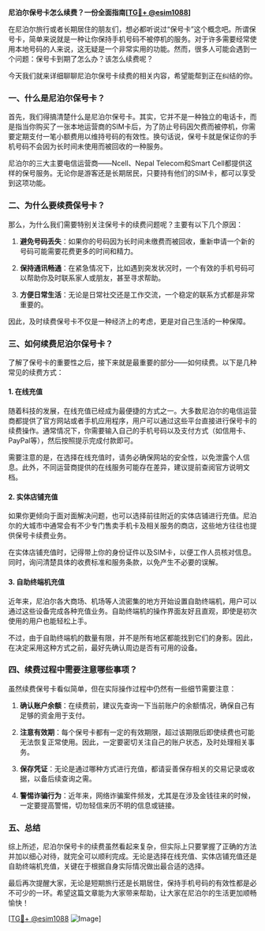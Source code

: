 **尼泊尔保号卡怎么续费？一份全面指南[[TG💪+ @esim1088](https://t.me/s/esim1088)]**

在尼泊尔旅行或者长期居住的朋友们，想必都听说过“保号卡”这个概念吧。所谓保号卡，简单来说就是一种让你保持手机号码不被停机的服务。对于许多需要经常使用本地号码的人来说，这无疑是一个非常实用的功能。然而，很多人可能会遇到一个问题：保号卡到期了怎么办？该怎么续费呢？

今天我们就来详细聊聊尼泊尔保号卡续费的相关内容，希望能帮到正在纠结的你。

### 一、什么是尼泊尔保号卡？

首先，我们得搞清楚什么是尼泊尔保号卡。其实，它并不是一种独立的电话卡，而是指当你购买了一张本地运营商的SIM卡后，为了防止号码因欠费而被停机，你需要定期支付一笔小额费用以维持号码的有效性。换句话说，保号卡就是保证你的手机号码不会因为长时间未使用而被回收的一种服务。

尼泊尔的三大主要电信运营商——Ncell、Nepal Telecom和Smart Cell都提供这样的保号服务。无论你是游客还是长期居民，只要持有他们的SIM卡，都可以享受到这项功能。

### 二、为什么要续费保号卡？

那么，为什么我们需要特别关注保号卡的续费问题呢？主要有以下几个原因：

1. **避免号码丢失**：如果你的号码因为长时间未缴费而被回收，重新申请一个新的号码可能需要花费更多的时间和精力。
   
2. **保持通讯畅通**：在紧急情况下，比如遇到突发状况时，一个有效的手机号码可以帮助你及时联系家人或朋友，甚至寻求帮助。

3. **方便日常生活**：无论是日常社交还是工作交流，一个稳定的联系方式都是非常重要的。

因此，及时续费保号卡不仅是一种经济上的考虑，更是对自己生活的一种保障。

### 三、如何续费尼泊尔保号卡？

了解了保号卡的重要性之后，接下来就是最重要的部分——如何续费。以下是几种常见的续费方式：

#### 1. 在线充值

随着科技的发展，在线充值已经成为最便捷的方式之一。大多数尼泊尔的电信运营商都提供了官方网站或者手机应用程序，用户可以通过这些平台直接进行保号卡的续费操作。通常情况下，你需要输入自己的手机号码以及支付方式（如信用卡、PayPal等），然后按照提示完成付款即可。

需要注意的是，在选择在线充值时，请务必确保网站的安全性，以免泄露个人信息。此外，不同运营商提供的在线服务可能存在差异，建议提前查阅官方说明文档。

#### 2. 实体店铺充值

如果你更倾向于面对面解决问题，也可以选择前往附近的实体店铺进行充值。尼泊尔的大城市中通常会有不少专门售卖手机卡及相关服务的商店，这些地方往往也提供保号卡续费业务。

在实体店铺充值时，记得带上你的身份证件以及SIM卡，以便工作人员核对信息。同时，询问清楚具体的收费标准和服务条款，以免产生不必要的误解。

#### 3. 自助终端机充值

近年来，尼泊尔各大商场、机场等人流密集的地方开始设置自助终端机，用户可以通过这些设备完成各种充值业务。自助终端机的操作界面友好且直观，即使是初次使用的用户也能轻松上手。

不过，由于自助终端机的数量有限，并不是所有地区都能找到它们的身影。因此，在决定采用这种方式之前，最好先确认周边是否有可用的设备。

### 四、续费过程中需要注意哪些事项？

虽然续费保号卡看似简单，但在实际操作过程中仍然有一些细节需要注意：

1. **确认账户余额**：在续费前，建议先查询一下当前账户的余额情况，确保自己有足够的资金用于支付。

2. **注意有效期**：每个保号卡都有一定的有效期限，超过该期限后即使续费也可能无法恢复正常使用。因此，一定要密切关注自己的账户状态，及时处理相关事务。

3. **保存凭证**：无论是通过哪种方式进行充值，都请妥善保存相关的交易记录或收据，以备后续查询之需。

4. **警惕诈骗行为**：近年来，网络诈骗案件频发，尤其是在涉及金钱往来的时候，一定要提高警惕，切勿轻信来历不明的信息或链接。

### 五、总结

综上所述，尼泊尔保号卡的续费虽然看起来复杂，但实际上只要掌握了正确的方法并加以细心对待，就完全可以顺利完成。无论是选择在线充值、实体店铺充值还是自助终端机充值，关键在于根据自身实际情况做出最合适的选择。

最后再次提醒大家，无论是短期旅行还是长期居住，保持手机号码的有效性都是必不可少的一环。希望这篇文章能为大家带来帮助，让大家在尼泊尔的生活更加顺畅愉快！

[[TG💪+ @esim1088](https://t.me/s/esim1088) ![Image](https://i.postimg.cc/4NQfJmqS/Snipaste-2025-05-13-00-14-12.png)]